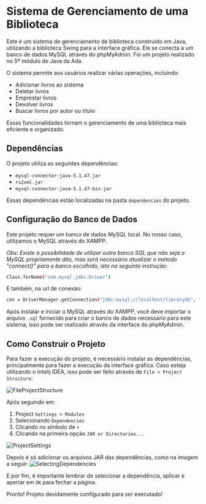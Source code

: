 # Sistema de Gerenciamento de uma Biblioteca

Este é um sistema de gerenciamento de biblioteca construído em Java, utilizando a biblioteca Swing para a interface gráfica. Ele se conecta a um banco de dados MySQL através do phpMyAdmin.
Foi um projeto realizado no 5º módulo de Java da Ada.

O sistema permite aos usuários realizar várias operações, incluindo:

- Adicionar livros ao sistema
- Deletar livros
- Emprestar livros
- Devolver livros
- Buscar livros por autor ou título

Essas funcionalidades tornam o gerenciamento de uma biblioteca mais eficiente e organizado.

## Dependências

O projeto utiliza as seguintes dependências:

- `mysql-connector-java-5.1.47.jar`
- `rs2xml.jar`
- `mysql-connector-java-5.1.47-bin.jar`

Essas dependências estão localizadas na pasta `dependencies` do projeto.

## Configuração do Banco de Dados

Este projeto requer um banco de dados MySQL local. No nosso caso, utilizamos o MySQL através do XAMPP.

_Obs: Existe a possibilidade de utilizar outro banco SQL que não seja o MySQL propriamente dito, mas será necessário atualizar o método "connect()" para o banco escolhido, isto na seguinte instrução:_
```bash
Class.forName("com.mysql.jdbc.Driver")
```
E também, na url de conexão:
```bash
con = DriverManager.getConnection("jdbc:mysql://localhost/librarydb", "root", "");
```


Após instalar e iniciar o MySQL através do XAMPP, você deve importar o arquivo `.sql` fornecido para criar o banco de dados necessário para este sistema, isso pode ser realizado através da interface do phpMyAdmin.

## Como Construir o Projeto

Para fazer a execução do projeto, é necessário instalar as dependências, principalmente para fazer a execução da interface gráfica. Caso esteja utilizando o Intelij IDEA, isso pode ser feito através de `File > Project Structure`:

![FileProjectStructure](https://github.com/GestaoBiblioteca/gestao-biblioteca/assets/151157576/db9e5df9-2ebe-41a3-99eb-9215ca2e72b0)


Após seguindo em:
1. Project `Settings > Modules`
2. Selecionando `Dependencies`
3. Clicando no símbolo de `+`
4. Clicando na primeira opção `JAR or Directories...`


![ProjectSettings](https://github.com/GestaoBiblioteca/gestao-biblioteca/assets/151157576/6295ec69-c4a0-4a5a-bfb1-1dca24a8cc06)

Depois é só adicionar os arquivos JAR das dependências, como na imagem a seguir:
![SelectingDependencies](https://github.com/GestaoBiblioteca/gestao-biblioteca/assets/151157576/fce53f49-4662-4d98-ac10-7f07442dae48)

E por fim, é importante lembrar de selecionar a dependência, aplicar e apertar em `OK` para fechar a página.

Pronto! Projeto devidamente configurado para ser executado!

